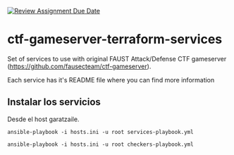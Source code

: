 [![Review Assignment Due Date](https://classroom.github.com/assets/deadline-readme-button-22041afd0340ce965d47ae6ef1cefeee28c7c493a6346c4f15d667ab976d596c.svg)](https://classroom.github.com/a/lgHBPo6Q)

# ctf-gameserver-terraform-services

Set of services to use with original FAUST Attack/Defense CTF gameserver (https://github.com/fausecteam/ctf-gameserver).

Each service has it's README file where you can find more information

## Instalar los servicios

Desde el host garatzaile.

```
ansible-playbook -i hosts.ini -u root services-playbook.yml
```

```
ansible-playbook -i hosts.ini -u root checkers-playbook.yml
```
